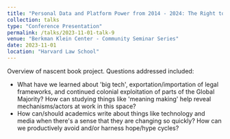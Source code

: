 ```yaml
---
title: "Personal Data and Platform Power from 2014 - 2024: The Right to Be Forgotten"
collection: talks
type: "Conference Presentation"
permalink: /talks/2023-11-01-talk-9
venue: "Berkman Klein Center - Community Seminar Series"
date: 2023-11-01
location: "Harvard Law School"
---
```


Overview of nascent book project. Questions addressed included:
-  What have we learned about 'big tech', exportation/importation of legal frameworks, and continued colonial exploitation of parts of the Global Majority? How can studying things like 'meaning making' help reveal mechanisms/actors at work in this space?
- How can/should academics write about things like technology and media when there's a sense that they are changing so quickly? How can we productively avoid and/or harness hope/hype cycles?
